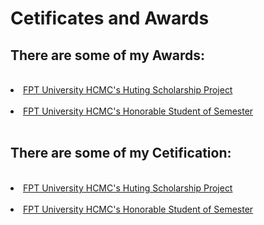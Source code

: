 # Cetificates and Awards
## There are some of my Awards:
<br>
<li>
<a href="https://raw.githubusercontent.com/quangdlm/cetificates/main/FPT%20university%20HCMC's%20Hunting%20scholarship%20Project.jpg">FPT University HCMC's Huting Scholarship Project</a>
  </li>
<br>
<li>
<a href= "https://raw.githubusercontent.com/quangdlm/cetificates/main/Honorable%20student%20of%20semester.jpg"> FPT University HCMC's Honorable Student of Semester</a>
  </li>
<br>
<h2> There are some of my Cetification:</h2>
<br>
<li>
<a href="">FPT University HCMC's Huting Scholarship Project</a>
</li>
<br>
<li>
<a href= ""> FPT University HCMC's Honorable Student of Semester</a>
</li>
